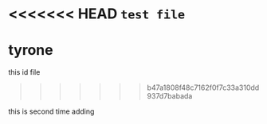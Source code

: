 <<<<<<< HEAD
```test file```
=======
# tyrone
this id file
>>>>>>> b47a1808f48c7162f0f7c33a310dd937d7babada



this is second time adding
